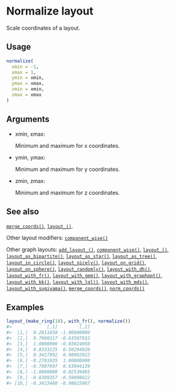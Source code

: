# Normalize layout

Scale coordinates of a layout.

## Usage

``` r
normalize(
  xmin = -1,
  xmax = 1,
  ymin = xmin,
  ymax = xmax,
  zmin = xmin,
  zmax = xmax
)
```

## Arguments

- xmin, xmax:

  Minimum and maximum for x coordinates.

- ymin, ymax:

  Minimum and maximum for y coordinates.

- zmin, zmax:

  Minimum and maximum for z coordinates.

## See also

[`merge_coords()`](https://r.igraph.org/reference/merge_coords.md),
[`layout_()`](https://r.igraph.org/reference/layout_.md).

Other layout modifiers:
[`component_wise()`](https://r.igraph.org/reference/component_wise.md)

Other graph layouts:
[`add_layout_()`](https://r.igraph.org/reference/add_layout_.md),
[`component_wise()`](https://r.igraph.org/reference/component_wise.md),
[`layout_()`](https://r.igraph.org/reference/layout_.md),
[`layout_as_bipartite()`](https://r.igraph.org/reference/layout_as_bipartite.md),
[`layout_as_star()`](https://r.igraph.org/reference/layout_as_star.md),
[`layout_as_tree()`](https://r.igraph.org/reference/layout_as_tree.md),
[`layout_in_circle()`](https://r.igraph.org/reference/layout_in_circle.md),
[`layout_nicely()`](https://r.igraph.org/reference/layout_nicely.md),
[`layout_on_grid()`](https://r.igraph.org/reference/layout_on_grid.md),
[`layout_on_sphere()`](https://r.igraph.org/reference/layout_on_sphere.md),
[`layout_randomly()`](https://r.igraph.org/reference/layout_randomly.md),
[`layout_with_dh()`](https://r.igraph.org/reference/layout_with_dh.md),
[`layout_with_fr()`](https://r.igraph.org/reference/layout_with_fr.md),
[`layout_with_gem()`](https://r.igraph.org/reference/layout_with_gem.md),
[`layout_with_graphopt()`](https://r.igraph.org/reference/layout_with_graphopt.md),
[`layout_with_kk()`](https://r.igraph.org/reference/layout_with_kk.md),
[`layout_with_lgl()`](https://r.igraph.org/reference/layout_with_lgl.md),
[`layout_with_mds()`](https://r.igraph.org/reference/layout_with_mds.md),
[`layout_with_sugiyama()`](https://r.igraph.org/reference/layout_with_sugiyama.md),
[`merge_coords()`](https://r.igraph.org/reference/merge_coords.md),
[`norm_coords()`](https://r.igraph.org/reference/norm_coords.md)

## Examples

``` r
layout_(make_ring(10), with_fr(), normalize())
#>             [,1]        [,2]
#>  [1,]  0.2811658 -1.00000000
#>  [2,]  0.7909317 -0.63507932
#>  [3,]  1.0000000 -0.03024950
#>  [4,]  0.8333225  0.58294920
#>  [5,]  0.3427992  0.98092922
#>  [6,] -0.2791935  1.00000000
#>  [7,] -0.7907697  0.63044139
#>  [8,] -1.0000000  0.02539405
#>  [9,] -0.8309357 -0.59098622
#> [10,] -0.3423460 -0.98625007
```
